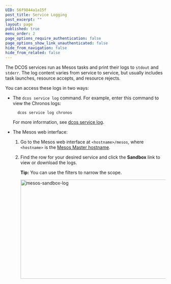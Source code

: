 ```yaml
---
UID: 56f9844a1a15f
post_title: Service Logging
post_excerpt: ""
layout: page
published: true
menu_order: 2
page_options_require_authentication: false
page_options_show_link_unauthenticated: false
hide_from_navigation: false
hide_from_related: false
---
```

The DCOS services run as Mesos tasks and print their logs to `stdout` and `stderr`. The log content varies from service to service, but usually includes task launches, resource accepts, and resource rejects.

You can access these logs in two ways:

*   The `dcos service log` command. For example, enter this command to view the Chronos logs:
    
          dcos service log chronos
        
    
    For more information, see [dcos service log][1].

*   The Mesos web interface:
    
    1.  Go to the Mesos web interface at `<hostname>/mesos`, where `<hostname>` is the [Mesos Master hostname][2].
    
    2.  Find the row for your desired service and click the **Sandbox** link to view or download the logs.
        
        **Tip:** You can use the filters to narrow the scope.
        
        <a href="/wp-content/uploads/2015/12/mesos-sandbox-log.png" rel="attachment wp-att-1559"><img src="/wp-content/uploads/2015/12/mesos-sandbox-log.png" alt="mesos-sandbox-log" width="898" height="311" class="alignnone size-full wp-image-1559" /></a>

 [1]: /usage/cli/command-reference/#scrollNav-7
 [2]: /administration/installing/installing-community-edition/awscluster#launchdcos